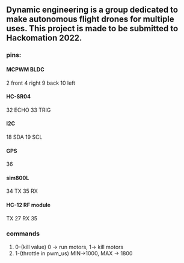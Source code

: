 ## Dynamic engineering is a group dedicated to make autonomous flight drones for multiple uses. This project is made to be submitted to Hackomation 2022.

### pins:

#### MCPWM BLDC
2   front
4   right
9   back
10  left

#### HC-SR04
32  ECHO
33  TRIG

#### I2C
18  SDA
19  SCL

#### GPS
36

#### sim800L
34  TX
35  RX

#### HC-12 RF module
TX  27
RX  35

### commands
1. 0-(kill value)              0 -> run motors, 1-> kill motors
2. 1-(throttle in pwm_us)      MIN->1000, MAX -> 1800
